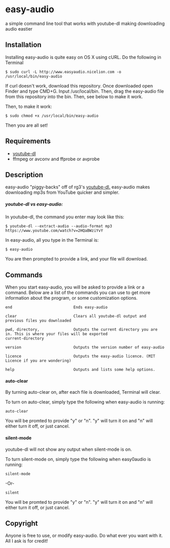 # easy-audio
a simple command line tool that works with youtube-dl making downloading audio eastier

##  Installation

Installing easy-audio is quite easy on OS X using cURL. Do the following in Terminal

    $ sudo curl -L http://www.easyaudio.nicelion.com -o /usr/local/bin/easy-audio

If curl doesn't work, download this repository. Once downloaded open Finder and type CMD+G. Input /usr/local/bin. Then, drag the easy-audio file from this repository into the bin. Then, see below to make it work.

Then, to make it work: 

    $ sudo chmod +x /usr/local/bin/easy-audio

Then you are all set! 

## Requirements

* [youtube-dl](www.github.com/rg3/youtube-dl)
* ffmpeg or avconv and ffprobe or avprobe

## Description

easy-audio "piggy-backs" off of rg3's [youtube-dl.](https://github.com/rg3/youtube-dl) easy-audio makes downloading mp3s from YouTube quicker and simpler.

##### youtube-dl vs easy-audio:

In youtube-dl, the command you enter may look like this:
  
    $ youtube-dl --extract-audio --audio-format mp3 https://www.youtube.com/watch?v=2HQaBWziYvY

In easy-audio, all you type in the Terminal is:
  
    $ easy-audio
  
You are then prompted to provide a link, and your file will download.

## Commands

When you start easy-audio, you will be asked to provide a link or a command. Below are a list of the commands you can use to get more information about the program, or some customization options.

    end                           Ends easy-audio
    
    clear                         Clears all youtube-dl output and previous files you downloaded
   
    pwd, directory,               Outputs the current directory you are in. This is where your files will be exported
    current-directory
    
    version                       Outputs the version number of easy-audio
    
    licence                       Outputs the easy-audio licence. (MIT Licence if you are wondering)
    
    help                          Outputs and lists some help options.
    
  
#### auto-clear

By turning auto-clear on, after each file is downloaded, Terminal will clear. 

To turn on auto-clear, simply type the following when easy-audio is running:

    auto-clear

You will be promted to provide "y" or "n". "y" will turn it on and "n" will either turn it off, or just cancel.

#### silent-mode

youtube-dl will not show any output when silent-mode is on. 

To turn silent-mode on, simply type the following when easy0audio is running:

    silent-mode
  
  -Or-
  
    silent
  
  You will be promted to provide "y" or "n". "y" will turn it on and "n" will either turn it off, or just cancel.
  
## Copyright

Anyone is free to use, or modify easy-audio. Do what ever you want with it. All I ask is for credit!
